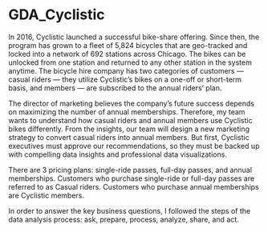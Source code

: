 # GDA_Cyclistic
In 2016, Cyclistic launched a successful bike-share offering. Since then, the program has grown to a fleet of 5,824 bicycles that are geo-tracked and locked into a network of 692 stations across Chicago. The bikes can be unlocked from one station and returned to any other station in the system anytime. The bicycle hire company has two categories of customers — casual riders — they utilize Cyclistic’s bikes on a one-off or short-term basis, and members — are subscribed to the annual riders’ plan.

The director of marketing believes the company’s future success depends on maximizing the number of annual memberships. Therefore, my team wants to understand how casual riders and annual members use Cyclistic bikes differently. From the insights, our team will design a new marketing strategy to convert casual riders into annual members. But first, Cyclistic executives must approve our recommendations, so they must be backed up with compelling data insights and professional data visualizations.

There are 3 pricing plans: single-ride passes, full-day passes, and annual memberships. Customers who purchase single-ride or full-day passes are referred to as Casual riders. Customers who purchase annual memberships are Cyclistic members.

In order to answer the key business questions, I followed the steps of the data analysis process: ask, prepare, process, analyze, share, and act.
